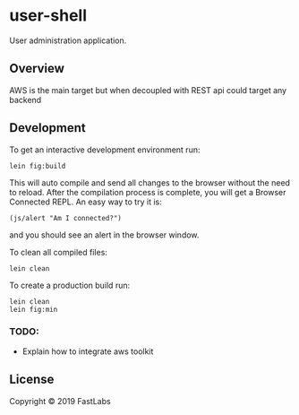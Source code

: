 # user-shell
User administration application.

## Overview

AWS is the main target but when decoupled with REST api could target any backend


## Development

To get an interactive development environment run:

    lein fig:build

This will auto compile and send all changes to the browser without the
need to reload. After the compilation process is complete, you will
get a Browser Connected REPL. An easy way to try it is:

    (js/alert "Am I connected?")

and you should see an alert in the browser window.

To clean all compiled files:

	lein clean

To create a production build run:

	lein clean
	lein fig:min

### TODO:  
  * Explain how to integrate aws toolkit

## License

Copyright © 2019 FastLabs
